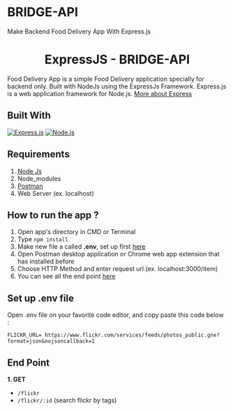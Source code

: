 # BRIDGE-API
 Make Backend Food Delivery App With Express.js 
 <h1 align="center">ExpressJS - BRIDGE-API</h1>



Food Delivery App is a simple Food Delivery application specially for backend only. Built with NodeJs using the ExpressJs Framework.
Express.js is a web application framework for Node.js. [More about Express](https://en.wikipedia.org/wiki/Express.js)
## Built With
[![Express.js](https://img.shields.io/badge/Express.js-4.x-orange.svg?style=rounded-square)](https://expressjs.com/en/starter/installing.html)
[![Node.js](https://img.shields.io/badge/Node.js-v.14.15-green.svg?style=rounded-square)](https://nodejs.org/)

## Requirements
1. <a href="https://nodejs.org/en/download/">Node Js</a>
2. Node_modules
3. <a href="https://www.getpostman.com/">Postman</a>
4. Web Server (ex. localhost)

## How to run the app ?
1. Open app's directory in CMD or Terminal
2. Type `npm install`
3. Make new file a called **.env**, set up first [here](#set-up-env-file)
4. Open Postman desktop application or Chrome web app extension that has installed before
5. Choose HTTP Method and enter request url.(ex. localhost:3000/item)
6. You can see all the end point [here](#end-point)

## Set up .env file
Open .env file on your favorite code editor, and copy paste this code below :
```
FLICKR_URL= https://www.flickr.com/services/feeds/photos_public.gne?format=json&nojsoncallback=1
```

## End Point
**1. GET**
* `/flickr`
* `/flickr/:id` (search flickr by tags)

